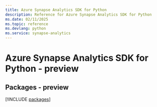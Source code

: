```yaml
---
title: Azure Synapse Analytics SDK for Python
description: Reference for Azure Synapse Analytics SDK for Python
ms.date: 02/11/2025
ms.topic: reference
ms.devlang: python
ms.service: synapse-analytics
---
```

# Azure Synapse Analytics SDK for Python - preview
## Packages - preview
[!INCLUDE [packages](synapse-analytics-index.md)]